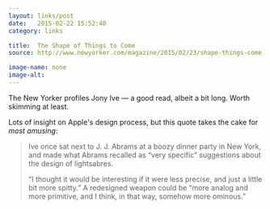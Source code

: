```yaml
---
layout: links/post
date:   2015-02-22 15:52:40
category: links

title:  The Shape of Things to Come
source: http://www.newyorker.com/magazine/2015/02/23/shape-things-come

image-name: none 
image-alt:
---
```


The New Yorker profiles Jony Ive — a good read, albeit a bit long. Worth skimming at least.

Lots of insight on Apple's design process, but this quote takes the cake for _most amusing_:

>Ive once sat next to J. J. Abrams at a boozy dinner party in New York, and made what Abrams recalled as “very specific” suggestions about the design of lightsabres.
>
>“I thought it would be interesting if it were less precise, and just a little bit more spitty.” A redesigned weapon could be “more analog and more primitive, and I think, in that way, somehow more ominous.”



